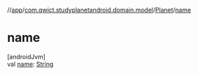 //[app](../../../index.md)/[com.qwict.studyplanetandroid.domain.model](../index.md)/[Planet](index.md)/[name](name.md)

# name

[androidJvm]\
val [name](name.md): [String](https://kotlinlang.org/api/latest/jvm/stdlib/kotlin/-string/index.html)
